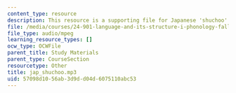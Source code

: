 ```yaml
---
content_type: resource
description: This resource is a supporting file for Japanese 'shuchoo'.
file: /media/courses/24-901-language-and-its-structure-i-phonology-fall-2010/57098d1056ab3d9dd04d6075110abc53_jap_shuchoo.mp3
file_type: audio/mpeg
learning_resource_types: []
ocw_type: OCWFile
parent_title: Study Materials
parent_type: CourseSection
resourcetype: Other
title: jap_shuchoo.mp3
uid: 57098d10-56ab-3d9d-d04d-6075110abc53
---
```

